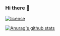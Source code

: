 ### Hi there 👋

<!--
**fangjian98/fangjian98** is a ✨ _special_ ✨ repository because its `README.md` (this file) appears on your GitHub profile.

Here are some ideas to get you started:

- 🔭 I’m currently working on ...
- 🌱 I’m currently learning ...
- 👯 I’m looking to collaborate on ...
- 🤔 I’m looking for help with ...
- 💬 Ask me about ...
- 📫 How to reach me: ...
- 😄 Pronouns: ...
- ⚡ Fun fact: ...
-->

[![license](https://img.shields.io/github/license/QL-Win/QuickLook.svg)](https://www.gnu.org/licenses/gpl-3.0.en.html)

[![Anurag's github stats](https://github-readme-stats.vercel.app/api?username=fangjian98)](https://github.com/anuraghazra/github-readme-stats)
